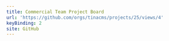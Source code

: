 ```yaml
---
title: Commercial Team Project Board
url: 'https://github.com/orgs/tinacms/projects/25/views/4'
keyBinding: 2
site: GitHub
---
```



